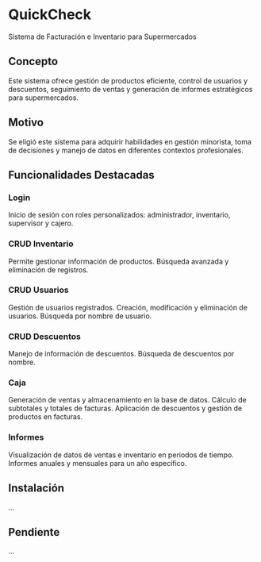 # QuickCheck

Sistema de Facturación e Inventario para Supermercados

## Concepto
Este sistema ofrece gestión de productos eficiente, control de usuarios y descuentos, seguimiento de ventas y generación de informes estratégicos para supermercados.

## Motivo
Se eligió este sistema para adquirir habilidades en gestión minorista, toma de decisiones y manejo de datos en diferentes contextos profesionales.

## Funcionalidades Destacadas
### Login
Inicio de sesión con roles personalizados: administrador, inventario, supervisor y cajero.

### CRUD Inventario
Permite gestionar información de productos.
Búsqueda avanzada y eliminación de registros.

### CRUD Usuarios
Gestión de usuarios registrados.
Creación, modificación y eliminación de usuarios.
Búsqueda por nombre de usuario.

### CRUD Descuentos
Manejo de información de descuentos.
Búsqueda de descuentos por nombre.

### Caja
Generación de ventas y almacenamiento en la base de datos.
Cálculo de subtotales y totales de facturas.
Aplicación de descuentos y gestión de productos en facturas.

### Informes
Visualización de datos de ventas e inventario en periodos de tiempo.
Informes anuales y mensuales para un año específico.

## Instalación
...

## Pendiente
...
